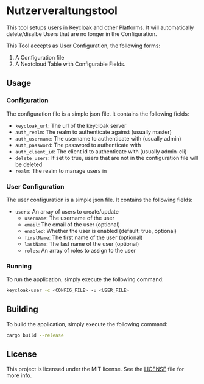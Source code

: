 # Nutzerveraltungstool
This tool setups users in Keycloak and other Platforms. It will automatically delete/disalbe Users that are no longer in the Configuration.

This Tool accepts as User Configuration, the following forms:

1. A Configuration file
2. A Nextcloud Table with Configurable Fields.

## Usage
### Configuration
The configuration file is a simple json file. It contains the following fields:
- `keycloak_url`: The url of the keycloak server
- `auth_realm`: The realm to authenticate against (usually master)
- `auth_username`: The username to authenticate with (usually admin)
- `auth_password`: The password to authenticate with
- `auth_client_id`: The client id to authenticate with (usually admin-cli)
- `delete_users`: If set to true, users that are not in the configuration file will be deleted
- `realm`: The realm to manage users in

### User Configuration
The user configuration is a simple json file. It contains the following fields:
- `users`: An array of users to create/update
  - `username`: The username of the user
  - `email`: The email of the user (optional)
  - `enabled`: Whether the user is enabled (default: true, optional)
  - `firstName`: The first name of the user (optional)
  - `lastName`: The last name of the user (optional)
  - `roles`: An array of roles to assign to the user

### Running
To run the application, simply execute the following command:

```bash
keycloak-user -c <CONFIG_FILE> -u <USER_FILE>
```

## Building
To build the application, simply execute the following command:

```bash
cargo build --release
```

## License
This project is licensed under the MIT license. See the [LICENSE](LICENSE) file for more info.

